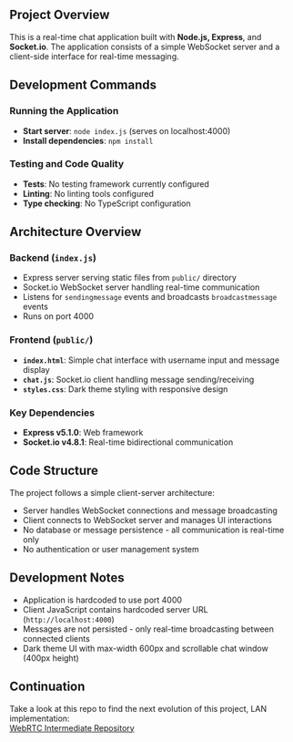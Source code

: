 ## Project Overview

This is a real-time chat application built with <b>Node.js, Express</b>, and <b>Socket.io</b>. The application consists of a simple WebSocket server and a client-side interface for real-time messaging.

## Development Commands

### Running the Application
- **Start server**: `node index.js` (serves on localhost:4000)
- **Install dependencies**: `npm install`

### Testing and Code Quality
- **Tests**: No testing framework currently configured
- **Linting**: No linting tools configured
- **Type checking**: No TypeScript configuration

## Architecture Overview

### Backend (`index.js`)
- Express server serving static files from `public/` directory
- Socket.io WebSocket server handling real-time communication
- Listens for `sendingmessage` events and broadcasts `broadcastmessage` events
- Runs on port 4000

### Frontend (`public/`)
- **`index.html`**: Simple chat interface with username input and message display
- **`chat.js`**: Socket.io client handling message sending/receiving
- **`styles.css`**: Dark theme styling with responsive design

### Key Dependencies
- **Express v5.1.0**: Web framework
- **Socket.io v4.8.1**: Real-time bidirectional communication

## Code Structure

The project follows a simple client-server architecture:
- Server handles WebSocket connections and message broadcasting
- Client connects to WebSocket server and manages UI interactions
- No database or message persistence - all communication is real-time only
- No authentication or user management system

## Development Notes

- Application is hardcoded to use port 4000
- Client JavaScript contains hardcoded server URL (`http://localhost:4000`)
- Messages are not persisted - only real-time broadcasting between connected clients
- Dark theme UI with max-width 600px and scrollable chat window (400px height)

## Continuation
  Take a look at this repo to find the next evolution of this project, LAN implementation:<br>
  [WebRTC Intermediate Repository](https://github.com/danielurra/webrtc-intermediate)


